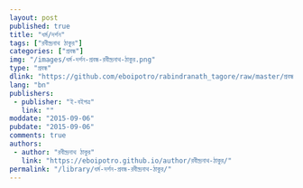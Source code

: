 ```yaml
---
layout: post
published: true
title: "ধর্ম/দর্শন"
tags: ["রবীন্দ্রনাথ ঠাকুর"]
categories: ["প্রবন্ধ"]
img: "/images/ধর্ম-দর্শন-প্রবন্ধ-রবীন্দ্রনাথ-ঠাকুর.png"
type: "প্রবন্ধ"
dlink: "https://github.com/eboipotro/rabindranath_tagore/raw/master/প্রবন্ধ/ধর্ম-দর্শন.epub"
lang: "bn"
publishers: 
 - publisher: "ই-বইপত্র"
   link: ""
moddate: "2015-09-06"
pubdate: "2015-09-06"
comments: true
authors: 
 - author: "রবীন্দ্রনাথ ঠাকুর"
   link: "https://eboipotro.github.io/author/রবীন্দ্রনাথ-ঠাকুর/"
permalink: "/library/ধর্ম-দর্শন-প্রবন্ধ-রবীন্দ্রনাথ-ঠাকুর/"
---
```

